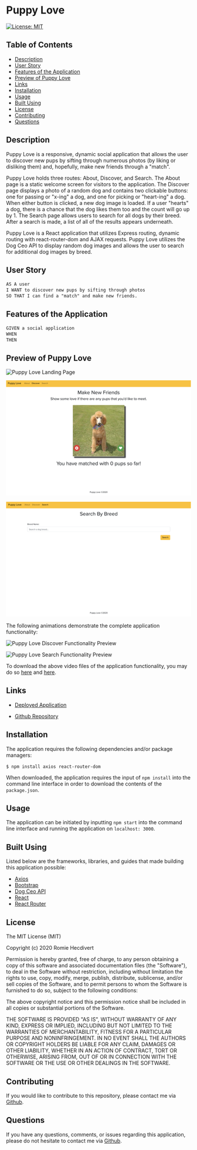 # Puppy Love

[![License: MIT](https://img.shields.io/badge/License-MIT-yellow.svg)](https://opensource.org/licenses/MIT)

## Table of Contents

- [Description](#description)
- [User Story](#user-story)
- [Features of the Application](#features-of-the-application)
- [Preview of Puppy Love](#preview-of-puppy-love)
- [Links](#links)
- [Installation](#installation)
- [Usage](#usage)
- [Built Using](#built-using)
- [License](#license)
- [Contributing](#contributing)
- [Questions](#questions)

## Description

Puppy Love is a responsive, dynamic social application that allows the user to discover new pups by sifting through numerous photos (by liking or disliking them) and, hopefully, make new friends through a "match".

Puppy Love holds three routes: About, Discover, and Search. The About page is a static welcome screen for visitors to the application. The Discover page displays a photo of a random dog and contains two clickable buttons: one for passing or "x-ing" a dog, and one for picking or "heart-ing" a dog. When either button is clicked, a new dog image is loaded. If a user "hearts" a dog, there is a chance that the dog likes them too and the count will go up by 1. The Search page allows users to search for all dogs by their breed. After a search is made, a list of all of the results appears underneath.

Puppy Love is a React application that utilizes Express routing, dynamic routing with react-router-dom and AJAX requests. Puppy Love utilizes the Dog Ceo API to display random dog images and allows the user to search for additional dog images by breed.

## User Story

```
AS A user
I WANT to discover new pups by sifting through photos
SO THAT I can find a "match" and make new friends.
```

## Features of the Application

```
GIVEN a social application
WHEN
THEN
```

## Preview of Puppy Love

![Puppy Love Landing Page](assets/images/puppyLoveLandingPage.png)

![Puppy Love Discover Page](assets/images/puppyLoveDiscoverPage.png)

![Puppy Love Search Page](assets/images/puppyLoveSearchPage.png)

The following animations demonstrate the complete application functionality:

![Puppy Love Discover Functionality Preview]()

![Puppy Love Search Functionality Preview]()

To download the above video files of the application functionality, you may do so [here]() and [here]().

## Links

- [Deployed Application]()

- [Github Repository](https://github.com/rh9891/PuppyLove)

## Installation

The application requires the following dependencies and/or package managers:

```
$ npm install axios react-router-dom
```

When downloaded, the application requires the input of `npm install` into the command line interface in order to download the contents of the `package.json`.

## Usage

The application can be initiated by inputting `npm start` into the command line interface and running the application on `localhost: 3000`.

## Built Using

Listed below are the frameworks, libraries, and guides that made building this application possible:

- [Axios](https://github.com/mzabriskie/axios)
- [Bootstrap](https://getbootstrap.com/docs/4.5/getting-started/introduction/)
- [Dog Ceo API](https://dog.ceo/dog-api/)
- [React](https://reactjs.org/docs/getting-started.html)
- [React Router](https://reacttraining.com/react-router/web/guides/philosophy)

## License

The MIT License (MIT)

Copyright (c) 2020 Romie Hecdivert

Permission is hereby granted, free of charge, to any person obtaining a copy of this software and associated documentation files (the "Software"), to deal in the Software without restriction, including without limitation the rights to use, copy, modify, merge, publish, distribute, sublicense, and/or sell copies of the Software, and to permit persons to whom the Software is furnished to do so, subject to the following conditions:

The above copyright notice and this permission notice shall be included in all copies or substantial portions of the Software.

THE SOFTWARE IS PROVIDED "AS IS", WITHOUT WARRANTY OF ANY KIND, EXPRESS OR IMPLIED, INCLUDING BUT NOT LIMITED TO THE WARRANTIES OF MERCHANTABILITY, FITNESS FOR A PARTICULAR PURPOSE AND NONINFRINGEMENT. IN NO EVENT SHALL THE AUTHORS OR COPYRIGHT HOLDERS BE LIABLE FOR ANY CLAIM, DAMAGES OR OTHER LIABILITY, WHETHER IN AN ACTION OF CONTRACT, TORT OR OTHERWISE, ARISING FROM, OUT OF OR IN CONNECTION WITH THE SOFTWARE OR THE USE OR OTHER DEALINGS IN THE SOFTWARE.

## Contributing

If you would like to contribute to this repository, please contact me via [Github](https://github.com/rh9891).

## Questions

If you have any questions, comments, or issues regarding this application, please do not hesitate to contact me via [Github](https://github.com/rh9891).
